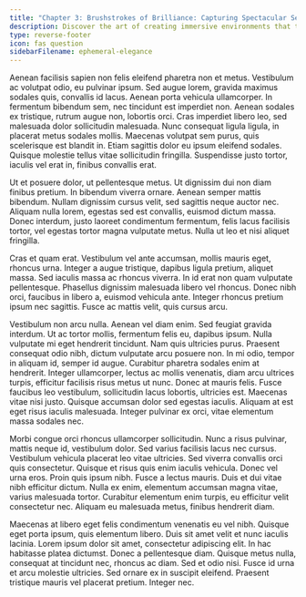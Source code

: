 ```yaml
---
title: "Chapter 3: Brushstrokes of Brilliance: Capturing Spectacular Settings"
description: Discover the art of creating immersive environments that transport audiences to extraordinary worlds.
type: reverse-footer
icon: fas question
sidebarFilename: ephemeral-elegance
---
```

Aenean facilisis sapien non felis eleifend pharetra non et metus. Vestibulum ac volutpat odio, eu pulvinar ipsum. Sed augue lorem, gravida maximus sodales quis, convallis id lacus. Aenean porta vehicula ullamcorper. In fermentum bibendum sem, nec tincidunt est imperdiet non. Aenean sodales ex tristique, rutrum augue non, lobortis orci. Cras imperdiet libero leo, sed malesuada dolor sollicitudin malesuada. Nunc consequat ligula ligula, in placerat metus sodales mollis. Maecenas volutpat sem purus, quis scelerisque est blandit in. Etiam sagittis dolor eu ipsum eleifend sodales. Quisque molestie tellus vitae sollicitudin fringilla. Suspendisse justo tortor, iaculis vel erat in, finibus convallis erat.

Ut et posuere dolor, ut pellentesque metus. Ut dignissim dui non diam finibus pretium. In bibendum viverra ornare. Aenean semper mattis bibendum. Nullam dignissim cursus velit, sed sagittis neque auctor nec. Aliquam nulla lorem, egestas sed est convallis, euismod dictum massa. Donec interdum, justo laoreet condimentum fermentum, felis lacus facilisis tortor, vel egestas tortor magna vulputate metus. Nulla ut leo et nisi aliquet fringilla.

Cras et quam erat. Vestibulum vel ante accumsan, mollis mauris eget, rhoncus urna. Integer a augue tristique, dapibus ligula pretium, aliquet massa. Sed iaculis massa ac rhoncus viverra. In id erat non quam vulputate pellentesque. Phasellus dignissim malesuada libero vel rhoncus. Donec nibh orci, faucibus in libero a, euismod vehicula ante. Integer rhoncus pretium ipsum nec sagittis. Fusce ac mattis velit, quis cursus arcu.

Vestibulum non arcu nulla. Aenean vel diam enim. Sed feugiat gravida interdum. Ut ac tortor mollis, fermentum felis eu, dapibus ipsum. Nulla vulputate mi eget hendrerit tincidunt. Nam quis ultricies purus. Praesent consequat odio nibh, dictum vulputate arcu posuere non. In mi odio, tempor in aliquam id, semper id augue. Curabitur pharetra sodales enim at hendrerit. Integer ullamcorper, lectus ac mollis venenatis, diam arcu ultrices turpis, efficitur facilisis risus metus ut nunc. Donec at mauris felis. Fusce faucibus leo vestibulum, sollicitudin lacus lobortis, ultricies est. Maecenas vitae nisi justo. Quisque accumsan dolor sed egestas iaculis. Aliquam at est eget risus iaculis malesuada. Integer pulvinar ex orci, vitae elementum massa sodales nec.

Morbi congue orci rhoncus ullamcorper sollicitudin. Nunc a risus pulvinar, mattis neque id, vestibulum dolor. Sed varius facilisis lacus nec cursus. Vestibulum vehicula placerat leo vitae ultricies. Sed viverra convallis orci quis consectetur. Quisque et risus quis enim iaculis vehicula. Donec vel urna eros. Proin quis ipsum nibh. Fusce a lectus mauris. Duis et dui vitae nibh efficitur dictum. Nulla ex enim, elementum accumsan magna vitae, varius malesuada tortor. Curabitur elementum enim turpis, eu efficitur velit consectetur nec. Aliquam eu malesuada metus, finibus hendrerit diam.

Maecenas at libero eget felis condimentum venenatis eu vel nibh. Quisque eget porta ipsum, quis elementum libero. Duis sit amet velit et nunc iaculis lacinia. Lorem ipsum dolor sit amet, consectetur adipiscing elit. In hac habitasse platea dictumst. Donec a pellentesque diam. Quisque metus nulla, consequat at tincidunt nec, rhoncus ac diam. Sed et odio nisi. Fusce id urna et arcu molestie ultricies. Sed ornare ex in suscipit eleifend. Praesent tristique mauris vel placerat pretium. Integer nec.